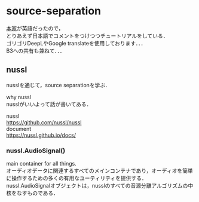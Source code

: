 # source-separation
[本家](https://source-separation.github.io/tutorial/landing.html)が英語だったので，  
とりあえず日本語でコメントをつけつつチュートリアルをしている．  
ゴリゴリDeepLやGoogle translateを使用しております．．．  
B3への共有も兼ねて．．． 

## nussl
nusslを通じて，source separationを学ぶ．  

why nussl   
nusslがいいよって話が書いてある．  

nussl  
https://github.com/nussl/nussl  
document  
https://nussl.github.io/docs/  

### nussl.AudioSignal()   
main container for all things.  
オーディオデータに関連するすべてのメインコンテナであり，オーディオを簡単に操作するための多くの有用なユーティリティを提供する．  
nussl.AudioSignalオブジェクトは，nusslのすべての音源分離アルゴリズムの中核をなすものである．  
